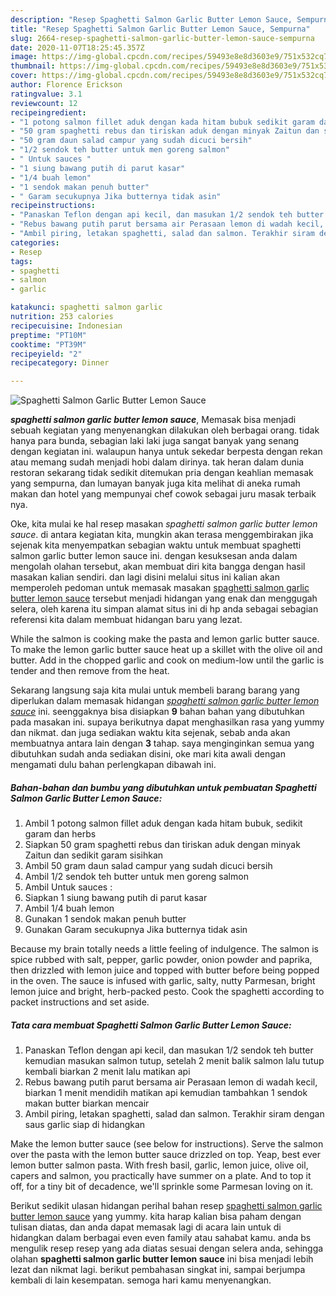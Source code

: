 ```yaml
---
description: "Resep Spaghetti Salmon Garlic Butter Lemon Sauce, Sempurna"
title: "Resep Spaghetti Salmon Garlic Butter Lemon Sauce, Sempurna"
slug: 2664-resep-spaghetti-salmon-garlic-butter-lemon-sauce-sempurna
date: 2020-11-07T18:25:45.357Z
image: https://img-global.cpcdn.com/recipes/59493e8e8d3603e9/751x532cq70/spaghetti-salmon-garlic-butter-lemon-sauce-foto-resep-utama.jpg
thumbnail: https://img-global.cpcdn.com/recipes/59493e8e8d3603e9/751x532cq70/spaghetti-salmon-garlic-butter-lemon-sauce-foto-resep-utama.jpg
cover: https://img-global.cpcdn.com/recipes/59493e8e8d3603e9/751x532cq70/spaghetti-salmon-garlic-butter-lemon-sauce-foto-resep-utama.jpg
author: Florence Erickson
ratingvalue: 3.1
reviewcount: 12
recipeingredient:
- "1 potong salmon fillet aduk dengan kada hitam bubuk sedikit garam dan herbs"
- "50 gram spaghetti rebus dan tiriskan aduk dengan minyak Zaitun dan sedikit garam sisihkan"
- "50 gram daun salad campur yang sudah dicuci bersih"
- "1/2 sendok teh butter untuk men goreng salmon"
- " Untuk sauces "
- "1 siung bawang putih di parut kasar"
- "1/4 buah lemon"
- "1 sendok makan penuh butter"
- " Garam secukupnya Jika butternya tidak asin"
recipeinstructions:
- "Panaskan Teflon dengan api kecil, dan masukan 1/2 sendok teh butter kemudian masukan salmon tutup, setelah 2 menit balik salmon lalu tutup kembali biarkan 2 menit lalu matikan api"
- "Rebus bawang putih parut bersama air Perasaan lemon di wadah kecil, biarkan 1 menit mendidih matikan api kemudian tambahkan 1 sendok makan butter biarkan mencair"
- "Ambil piring, letakan spaghetti, salad dan salmon. Terakhir siram dengan saus garlic siap di hidangkan"
categories:
- Resep
tags:
- spaghetti
- salmon
- garlic

katakunci: spaghetti salmon garlic 
nutrition: 253 calories
recipecuisine: Indonesian
preptime: "PT10M"
cooktime: "PT39M"
recipeyield: "2"
recipecategory: Dinner

---
```



![Spaghetti Salmon Garlic Butter Lemon Sauce](https://img-global.cpcdn.com/recipes/59493e8e8d3603e9/751x532cq70/spaghetti-salmon-garlic-butter-lemon-sauce-foto-resep-utama.jpg)

<b><i>spaghetti salmon garlic butter lemon sauce</i></b>, Memasak bisa menjadi sebuah kegiatan yang menyenangkan dilakukan oleh berbagai orang. tidak hanya para bunda, sebagian laki laki juga sangat banyak yang senang dengan kegiatan ini. walaupun hanya untuk sekedar berpesta dengan rekan atau memang sudah menjadi hobi dalam dirinya. tak heran dalam dunia restoran sekarang tidak sedikit ditemukan pria dengan keahlian memasak yang sempurna, dan lumayan banyak juga kita melihat di aneka rumah makan dan hotel yang mempunyai chef cowok sebagai juru masak terbaik nya.

Oke, kita mulai ke hal resep masakan <i>spaghetti salmon garlic butter lemon sauce</i>. di antara kegiatan kita, mungkin akan terasa menggembirakan jika sejenak kita menyempatkan sebagian waktu untuk membuat spaghetti salmon garlic butter lemon sauce ini. dengan kesuksesan anda dalam mengolah olahan tersebut, akan membuat diri kita bangga dengan hasil masakan kalian sendiri. dan lagi disini melalui situs ini kalian akan memperoleh pedoman untuk memasak masakan <u>spaghetti salmon garlic butter lemon sauce</u> tersebut menjadi hidangan yang enak dan menggugah selera, oleh karena itu simpan alamat situs ini di hp anda sebagai sebagian referensi kita dalam membuat hidangan baru yang lezat.

While the salmon is cooking make the pasta and lemon garlic butter sauce. To make the lemon garlic butter sauce heat up a skillet with the olive oil and butter. Add in the chopped garlic and cook on medium-low until the garlic is tender and then remove from the heat.


Sekarang langsung saja kita mulai untuk membeli barang barang yang diperlukan dalam memasak hidangan <u><i>spaghetti salmon garlic butter lemon sauce</i></u> ini. seenggaknya bisa disiapkan <b>9</b> bahan bahan yang dibutuhkan pada masakan ini. supaya berikutnya dapat menghasilkan rasa yang yummy dan nikmat. dan juga sediakan waktu kita sejenak, sebab anda akan membuatnya antara lain dengan <b>3</b> tahap. saya menginginkan semua yang dibutuhkan sudah anda sediakan disini, oke mari kita awali dengan mengamati dulu bahan perlengkapan dibawah ini.

<!--inarticleads1-->

##### Bahan-bahan dan bumbu yang dibutuhkan untuk pembuatan Spaghetti Salmon Garlic Butter Lemon Sauce:

1. Ambil 1 potong salmon fillet aduk dengan kada hitam bubuk, sedikit garam dan herbs
1. Siapkan 50 gram spaghetti rebus dan tiriskan aduk dengan minyak Zaitun dan sedikit garam sisihkan
1. Ambil 50 gram daun salad campur yang sudah dicuci bersih
1. Ambil 1/2 sendok teh butter untuk men goreng salmon
1. Ambil  Untuk sauces :
1. Siapkan 1 siung bawang putih di parut kasar
1. Ambil 1/4 buah lemon
1. Gunakan 1 sendok makan penuh butter
1. Gunakan  Garam secukupnya Jika butternya tidak asin


Because my brain totally needs a little feeling of indulgence. The salmon is spice rubbed with salt, pepper, garlic powder, onion powder and paprika, then drizzled with lemon juice and topped with butter before being popped in the oven. The sauce is infused with garlic, salty, nutty Parmesan, bright lemon juice and bright, herb-packed pesto. Cook the spaghetti according to packet instructions and set aside. 

<!--inarticleads2-->

##### Tata cara membuat Spaghetti Salmon Garlic Butter Lemon Sauce:

1. Panaskan Teflon dengan api kecil, dan masukan 1/2 sendok teh butter kemudian masukan salmon tutup, setelah 2 menit balik salmon lalu tutup kembali biarkan 2 menit lalu matikan api
1. Rebus bawang putih parut bersama air Perasaan lemon di wadah kecil, biarkan 1 menit mendidih matikan api kemudian tambahkan 1 sendok makan butter biarkan mencair
1. Ambil piring, letakan spaghetti, salad dan salmon. Terakhir siram dengan saus garlic siap di hidangkan


Make the lemon butter sauce (see below for instructions). Serve the salmon over the pasta with the lemon butter sauce drizzled on top. Yeap, best ever lemon butter salmon pasta. With fresh basil, garlic, lemon juice, olive oil, capers and salmon, you practically have summer on a plate. And to top it off, for a tiny bit of decadence, we&#39;ll sprinkle some Parmesan loving on it. 

Berikut sedikit ulasan hidangan perihal bahan resep <u>spaghetti salmon garlic butter lemon sauce</u> yang yummy. kita harap kalian bisa paham dengan tulisan diatas, dan anda dapat memasak lagi di acara lain untuk di hidangkan dalam berbagai even even family atau sahabat kamu. anda bs mengulik resep resep yang ada diatas sesuai dengan selera anda, sehingga olahan <b>spaghetti salmon garlic butter lemon sauce</b> ini bisa menjadi lebih lezat dan nikmat lagi. berikut pembahasan singkat ini, sampai berjumpa kembali di lain kesempatan. semoga hari kamu menyenangkan.
